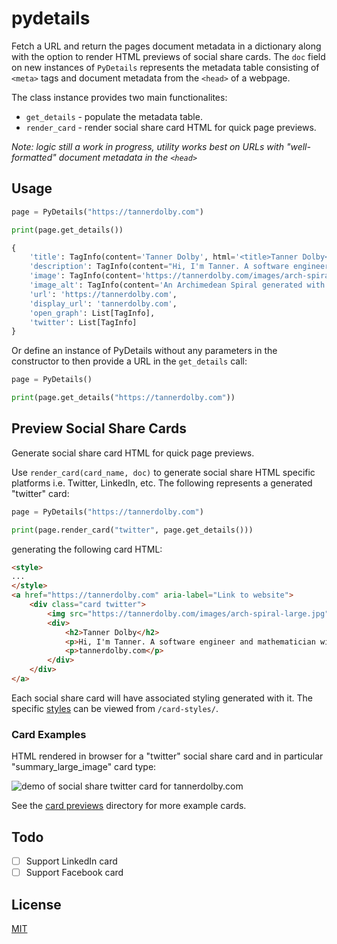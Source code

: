 # pydetails
Fetch a URL and return the pages document metadata in a dictionary along with the option to render HTML previews of social share cards. The `doc` field on new instances of `PyDetails` represents the metadata table consisting of `<meta>` tags and document metadata from the `<head>` of a webpage. 

The class instance provides two main functionalites:
- `get_details` - populate the metadata table.
- `render_card` - render social share card HTML for quick page previews.

_Note: logic still a work in progress, utility works best on URLs with "well-formatted" document metadata in the `<head>`_

## Usage

```python
page = PyDetails("https://tannerdolby.com")

print(page.get_details())

{
    'title': TagInfo(content='Tanner Dolby', html='<title>Tanner Dolby</title>'),
    'description': TagInfo(content="Hi, I'm Tanner. A software engineer and mathematician with a passion for building things for the web.", html='<meta name="description" content="Hi, I\'m Tanner. A software engineer and mathematician with a passion for building things for the web.">'), 
    'image': TagInfo(content='https://tannerdolby.com/images/arch-spiral-large.jpg', html='<meta name="twitter:image" content="https://tannerdolby.com/images/arch-spiral-large.jpg">'),
    'image_alt': TagInfo(content='An Archimedean Spiral generated with JavaScript', html='<meta name="twitter:image:alt" content="An Archimedean Spiral generated with JavaScript">'),
    'url': 'https://tannerdolby.com', 
    'display_url': 'tannerdolby.com', 
    'open_graph': List[TagInfo],
    'twitter': List[TagInfo]
}
```
Or define an instance of PyDetails without any parameters in the constructor to then provide a URL in the `get_details` call:

```python
page = PyDetails()

print(page.get_details("https://tannerdolby.com"))
```

## Preview Social Share Cards
Generate social share card HTML for quick page previews.

Use `render_card(card_name, doc)` to generate social share HTML specific platforms i.e. Twitter, LinkedIn, etc. The following represents a generated "twitter" card:


```python
page = PyDetails("https://tannerdolby.com")

print(page.render_card("twitter", page.get_details()))
```

generating the following card HTML:

```html
<style>
...
</style>
<a href="https://tannerdolby.com" aria-label="Link to website">
    <div class="card twitter">
        <img src="https://tannerdolby.com/images/arch-spiral-large.jpg" alt="An Archimedean Spiral generated with JavaScript" />
        <div>
            <h2>Tanner Dolby</h2>
            <p>Hi, I'm Tanner. A software engineer and mathematician with a passion for building things for the web.</p>
            <p>tannerdolby.com</p>
        </div>
    </div>
</a>
```

Each social share card will have associated styling generated with it. The specific [styles](/card-styles/) can be viewed from `/card-styles/`.


### Card Examples
HTML rendered in browser for a "twitter" social share card and in particular "summary_large_image" card type:

![demo of social share twitter card for tannerdolby.com](https://user-images.githubusercontent.com/48612525/172103997-bff16a70-0143-474d-b7cf-137690cd5d4b.png)

See the [card previews](/previews/) directory for more example cards.


## Todo
- [ ] Support LinkedIn card
- [ ] Support Facebook card

## License
[MIT](/LICENSE)
